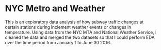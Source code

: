 # NYC Metro and Weather

This is an exploratory data analysis of how subway traffic changes at certain stations during inclement weather events or changes in temperature. Using data from the NYC MTA and National Weather Service, I cleaned the data and merged the two datasets so that I could perform EDA over the time period from January 1 to June 30 2016.